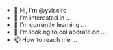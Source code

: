 - 👋 Hi, I’m @yvisciro
- 👀 I’m interested in ...
- 🌱 I’m currently learning ...
- 💞️ I’m looking to collaborate on ...
- 📫 How to reach me ...

<!---
yvisciro/yvisciro is a ✨ special ✨ repository because its `README.md` (this file) appears on your GitHub profile.
You can click the Preview link to take a look at your changes.
--->
